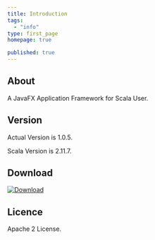 ```yaml
---
title: Introduction
tags: 
  - "info"
type: first_page
homepage: true

published: true
---
```


## About

A JavaFX Application Framework for Scala User.

## Version

Actual Version is 1.0.5.

Scala Version is 2.11.7.

## Download

[ ![Download](https://api.bintray.com/packages/sfxcode/maven/sapphire-core/images/download.svg) ](https://bintray.com/sfxcode/maven/sapphire-core/_latestVersion)

## Licence

Apache 2 License.